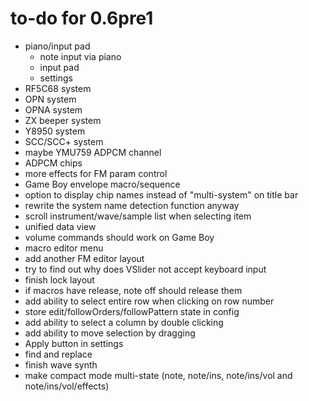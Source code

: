 # to-do for 0.6pre1

- piano/input pad
  - note input via piano
  - input pad
  - settings
- RF5C68 system
- OPN system
- OPNA system
- ZX beeper system
- Y8950 system
- SCC/SCC+ system
- maybe YMU759 ADPCM channel
- ADPCM chips
- more effects for FM param control
- Game Boy envelope macro/sequence
- option to display chip names instead of "multi-system" on title bar
- rewrite the system name detection function anyway
- scroll instrument/wave/sample list when selecting item
- unified data view
- volume commands should work on Game Boy
- macro editor menu
- add another FM editor layout
- try to find out why does VSlider not accept keyboard input
- finish lock layout
- if macros have release, note off should release them
- add ability to select entire row when clicking on row number
- store edit/followOrders/followPattern state in config
- add ability to select a column by double clicking
- add ability to move selection by dragging
- Apply button in settings
- find and replace
- finish wave synth
- make compact mode multi-state (note, note/ins, note/ins/vol and note/ins/vol/effects)